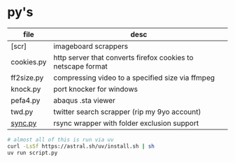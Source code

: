 # py's

| file                                                               | desc                                                         |
| ------------------------------------------------------------------ | ------------------------------------------------------------ |
| [scr]                                                              | imageboard scrappers                                         |
| cookies.py                                                         | http server that converts firefox cookies to netscape format |
| ff2size.py                                                         | compressing video to a specified size via ffmpeg             |
| knock.py                                                           | port knocker for windows                                     |
| pefa4.py                                                           | abaqus .sta viewer                                           |
| twd.py                                                             | twitter search scrapper (rip my 9yo account)                 |
| [sync.py](https://github.com/ntrrpt/misc/blob/main/termux/sync.py) | rsync wrapper with folder exclusion support                  |

```bash
# almost all of this is run via uv
curl -LsSf https://astral.sh/uv/install.sh | sh
uv run script.py
```